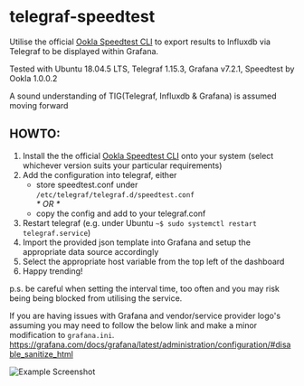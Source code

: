 
# telegraf-speedtest
Utilise the official [Ookla Speedtest CLI](https://www.speedtest.net/apps/cli) to export results to Influxdb via Telegraf to be displayed within Grafana.

Tested with Ubuntu 18.04.5 LTS, Telegraf 1.15.3, Grafana v7.2.1, Speedtest by Ookla 1.0.0.2

A sound understanding of TIG(Telegraf, Influxdb & Grafana) is assumed moving forward

## HOWTO:
1. Install the the official [Ookla Speedtest CLI](https://www.speedtest.net/apps/cli) onto your system (select whichever version suits your particular requirements)
2. Add the configuration into telegraf, either
   * store speedtest.conf under ```/etc/telegraf/telegraf.d/speedtest.conf```  
    _\* OR \*_
   * copy the config and add to your telegraf.conf  
3. Restart telegraf (e.g. under Ubuntu ```~$ sudo systemctl restart telegraf.service```)
4. Import the provided json template into Grafana and setup the appropriate data source accordingly
5. Select the appropriate host variable from the top left of the dashboard
6. Happy trending!
  
p.s. be careful when setting the interval time, too often and you may risk being being blocked from utilising the service.

If you are having issues with Grafana and vendor/service provider logo's assuming you may need to follow the below link and make a minor modification to ```grafana.ini```.
https://grafana.com/docs/grafana/latest/administration/configuration/#disable_sanitize_html

![Example Screenshot](https://raw.githubusercontent.com/risb0r/telegraf-speedtest/master/screenshot.png)
